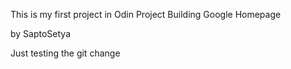 This is my first project in Odin Project
Building Google Homepage

by
SaptoSetya

Just testing the git change
